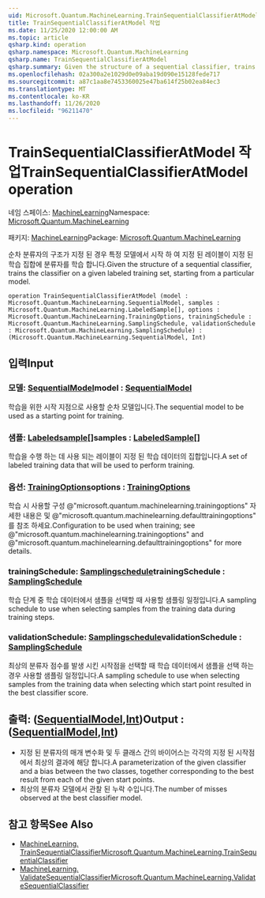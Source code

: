 ```yaml
---
uid: Microsoft.Quantum.MachineLearning.TrainSequentialClassifierAtModel
title: TrainSequentialClassifierAtModel 작업
ms.date: 11/25/2020 12:00:00 AM
ms.topic: article
qsharp.kind: operation
qsharp.namespace: Microsoft.Quantum.MachineLearning
qsharp.name: TrainSequentialClassifierAtModel
qsharp.summary: Given the structure of a sequential classifier, trains the classifier on a given labeled training set, starting from a particular model.
ms.openlocfilehash: 02a300a2e1029d0e09aba19d090e15128fede717
ms.sourcegitcommit: a87c1aa8e7453360025e47ba614f25b02ea84ec3
ms.translationtype: MT
ms.contentlocale: ko-KR
ms.lasthandoff: 11/26/2020
ms.locfileid: "96211470"
---
```

# <a name="trainsequentialclassifieratmodel-operation"></a><span data-ttu-id="c450d-102">TrainSequentialClassifierAtModel 작업</span><span class="sxs-lookup"><span data-stu-id="c450d-102">TrainSequentialClassifierAtModel operation</span></span>

<span data-ttu-id="c450d-103">네임 스페이스: [MachineLearning](xref:Microsoft.Quantum.MachineLearning)</span><span class="sxs-lookup"><span data-stu-id="c450d-103">Namespace: [Microsoft.Quantum.MachineLearning](xref:Microsoft.Quantum.MachineLearning)</span></span>

<span data-ttu-id="c450d-104">패키지: [MachineLearning](https://nuget.org/packages/Microsoft.Quantum.MachineLearning)</span><span class="sxs-lookup"><span data-stu-id="c450d-104">Package: [Microsoft.Quantum.MachineLearning](https://nuget.org/packages/Microsoft.Quantum.MachineLearning)</span></span>


<span data-ttu-id="c450d-105">순차 분류자의 구조가 지정 된 경우 특정 모델에서 시작 하 여 지정 된 레이블이 지정 된 학습 집합에 분류자를 학습 합니다.</span><span class="sxs-lookup"><span data-stu-id="c450d-105">Given the structure of a sequential classifier, trains the classifier on a given labeled training set, starting from a particular model.</span></span>

```qsharp
operation TrainSequentialClassifierAtModel (model : Microsoft.Quantum.MachineLearning.SequentialModel, samples : Microsoft.Quantum.MachineLearning.LabeledSample[], options : Microsoft.Quantum.MachineLearning.TrainingOptions, trainingSchedule : Microsoft.Quantum.MachineLearning.SamplingSchedule, validationSchedule : Microsoft.Quantum.MachineLearning.SamplingSchedule) : (Microsoft.Quantum.MachineLearning.SequentialModel, Int)
```


## <a name="input"></a><span data-ttu-id="c450d-106">입력</span><span class="sxs-lookup"><span data-stu-id="c450d-106">Input</span></span>

### <a name="model--sequentialmodel"></a><span data-ttu-id="c450d-107">모델: [SequentialModel](xref:Microsoft.Quantum.MachineLearning.SequentialModel)</span><span class="sxs-lookup"><span data-stu-id="c450d-107">model : [SequentialModel](xref:Microsoft.Quantum.MachineLearning.SequentialModel)</span></span>

<span data-ttu-id="c450d-108">학습을 위한 시작 지점으로 사용할 순차 모델입니다.</span><span class="sxs-lookup"><span data-stu-id="c450d-108">The sequential model to be used as a starting point for training.</span></span>


### <a name="samples--labeledsample"></a><span data-ttu-id="c450d-109">샘플: [Labeledsample](xref:Microsoft.Quantum.MachineLearning.LabeledSample)[]</span><span class="sxs-lookup"><span data-stu-id="c450d-109">samples : [LabeledSample](xref:Microsoft.Quantum.MachineLearning.LabeledSample)[]</span></span>

<span data-ttu-id="c450d-110">학습을 수행 하는 데 사용 되는 레이블이 지정 된 학습 데이터의 집합입니다.</span><span class="sxs-lookup"><span data-stu-id="c450d-110">A set of labeled training data that will be used to perform training.</span></span>


### <a name="options--trainingoptions"></a><span data-ttu-id="c450d-111">옵션: [TrainingOptions](xref:Microsoft.Quantum.MachineLearning.TrainingOptions)</span><span class="sxs-lookup"><span data-stu-id="c450d-111">options : [TrainingOptions](xref:Microsoft.Quantum.MachineLearning.TrainingOptions)</span></span>

<span data-ttu-id="c450d-112">학습 시 사용할 구성 @"microsoft.quantum.machinelearning.trainingoptions" 자세한 내용은 및 @"microsoft.quantum.machinelearning.defaulttrainingoptions" 를 참조 하세요.</span><span class="sxs-lookup"><span data-stu-id="c450d-112">Configuration to be used when training; see @"microsoft.quantum.machinelearning.trainingoptions" and @"microsoft.quantum.machinelearning.defaulttrainingoptions" for more details.</span></span>


### <a name="trainingschedule--samplingschedule"></a><span data-ttu-id="c450d-113">trainingSchedule: [Samplingschedule](xref:Microsoft.Quantum.MachineLearning.SamplingSchedule)</span><span class="sxs-lookup"><span data-stu-id="c450d-113">trainingSchedule : [SamplingSchedule](xref:Microsoft.Quantum.MachineLearning.SamplingSchedule)</span></span>

<span data-ttu-id="c450d-114">학습 단계 중 학습 데이터에서 샘플을 선택할 때 사용할 샘플링 일정입니다.</span><span class="sxs-lookup"><span data-stu-id="c450d-114">A sampling schedule to use when selecting samples from the training data during training steps.</span></span>


### <a name="validationschedule--samplingschedule"></a><span data-ttu-id="c450d-115">validationSchedule: [Samplingschedule](xref:Microsoft.Quantum.MachineLearning.SamplingSchedule)</span><span class="sxs-lookup"><span data-stu-id="c450d-115">validationSchedule : [SamplingSchedule](xref:Microsoft.Quantum.MachineLearning.SamplingSchedule)</span></span>

<span data-ttu-id="c450d-116">최상의 분류자 점수를 발생 시킨 시작점을 선택할 때 학습 데이터에서 샘플을 선택 하는 경우 사용할 샘플링 일정입니다.</span><span class="sxs-lookup"><span data-stu-id="c450d-116">A sampling schedule to use when selecting samples from the training data when selecting which start point resulted in the best classifier score.</span></span>



## <a name="output--sequentialmodelint"></a><span data-ttu-id="c450d-117">출력: ([SequentialModel](xref:Microsoft.Quantum.MachineLearning.SequentialModel),[Int](xref:microsoft.quantum.lang-ref.int))</span><span class="sxs-lookup"><span data-stu-id="c450d-117">Output : ([SequentialModel](xref:Microsoft.Quantum.MachineLearning.SequentialModel),[Int](xref:microsoft.quantum.lang-ref.int))</span></span>

- <span data-ttu-id="c450d-118">지정 된 분류자의 매개 변수화 및 두 클래스 간의 바이어스는 각각의 지정 된 시작점에서 최상의 결과에 해당 합니다.</span><span class="sxs-lookup"><span data-stu-id="c450d-118">A parameterization of the given classifier and a bias between the two classes, together corresponding to the best result from each of the given start points.</span></span>
- <span data-ttu-id="c450d-119">최상의 분류자 모델에서 관찰 된 누락 수입니다.</span><span class="sxs-lookup"><span data-stu-id="c450d-119">The number of misses observed at the best classifier model.</span></span>

## <a name="see-also"></a><span data-ttu-id="c450d-120">참고 항목</span><span class="sxs-lookup"><span data-stu-id="c450d-120">See Also</span></span>

- [<span data-ttu-id="c450d-121">MachineLearning. TrainSequentialClassifier</span><span class="sxs-lookup"><span data-stu-id="c450d-121">Microsoft.Quantum.MachineLearning.TrainSequentialClassifier</span></span>](xref:Microsoft.Quantum.MachineLearning.TrainSequentialClassifier)
- [<span data-ttu-id="c450d-122">MachineLearning. ValidateSequentialClassifier</span><span class="sxs-lookup"><span data-stu-id="c450d-122">Microsoft.Quantum.MachineLearning.ValidateSequentialClassifier</span></span>](xref:Microsoft.Quantum.MachineLearning.ValidateSequentialClassifier)